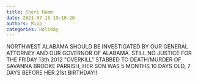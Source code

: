 ```yaml
---
title: Sheri Hamm
date: 2021-07-16 19:10:20
authors: Ripp
categories: Holiday
---
```


 NORTHWEST ALABAMA SHOULD BE INVESTIGATED BY OUR GENERAL ATTORNEY AND OUR GOVERNOR OF ALABAMA. STILL NO JUSTICE FOR THE FRIDAY 13th 2012 "OVERKILL" STABBED TO DEATH/MURDER OF SAVANNA BROOKE PARRISH, HER SON WAS 5 MONTHS 10 DAYS OLD, 7 DAYS BEFORE HER 21st BIRTHDAY!!